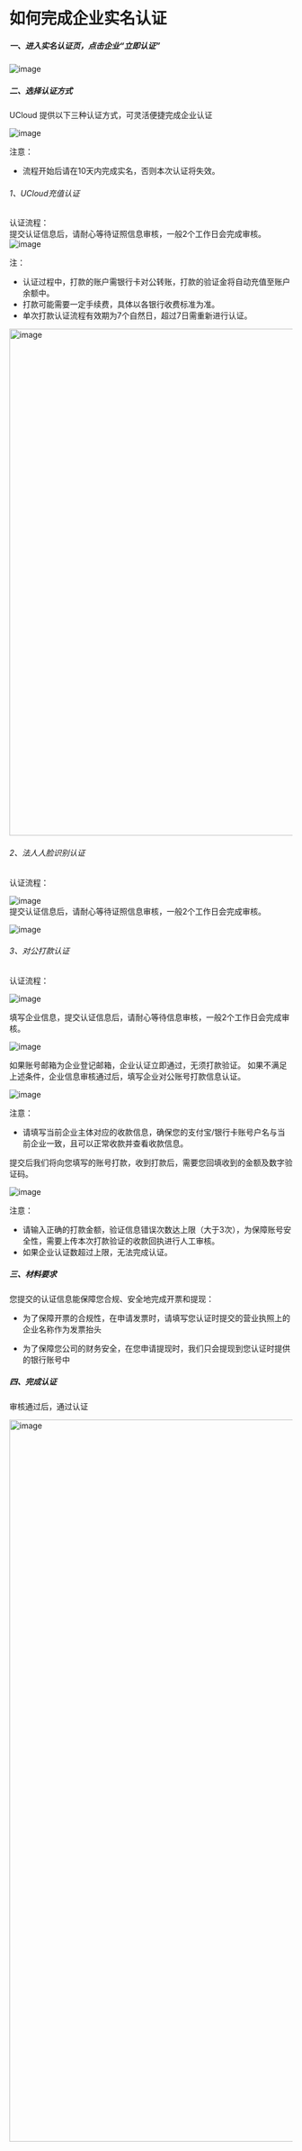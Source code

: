 # 如何完成企业实名认证

##### 一、进入实名认证页，点击企业“立即认证”

![image](https://github.com/UCloudDoc-Team/identity_verification/assets/107971405/41a1699b-eda2-4bd4-88f0-646bd6e65337)


##### 二、选择认证方式
UCloud 提供以下三种认证方式，可灵活便捷完成企业认证

![image](https://github.com/UCloudDoc-Team/identity_verification/assets/107971405/d74e50c2-0070-4e7f-8b42-51a8309de5c6)

注意：
- 流程开始后请在10天内完成实名，否则本次认证将失效。


###### 1、UCloud充值认证
认证流程：  
提交认证信息后，请耐心等待证照信息审核，一般2个工作日会完成审核。
![image](https://github.com/UCloudDoc-Team/identity_verification/assets/107971405/b6633b82-4d23-4f7c-8e8f-c2e9bd55c548)


注：
- 认证过程中，打款的账户需银行卡对公转账，打款的验证金将自动充值至账户余额中。  
- 打款可能需要一定手续费，具体以各银行收费标准为准。  
- 单次打款认证流程有效期为7个自然日，超过7日需重新进行认证。  
<img width="900" alt="image" src="https://github.com/UCloudDoc-Team/identity_verification/assets/107971405/10199ea4-4519-45a4-ada5-61215f871ef3">

###### 2、法人人脸识别认证
认证流程：   

![image](https://github.com/UCloudDoc-Team/identity_verification/assets/107971405/f1ed7db2-c8b2-4add-bfbd-c31196543456)  
提交认证信息后，请耐心等待证照信息审核，一般2个工作日会完成审核。

![image](https://github.com/UCloudDoc-Team/identity_verification/assets/107971405/a030a3dc-f281-4788-aee8-722e006ce00c)

###### 3、对公打款认证
认证流程：  

![image](https://cdn.jsdelivr.net/gh/UCloudDoc-Team/identity_verification@2763c13a39b2e903fe31e73934130f5c21d2c102/images/%E4%BC%81%E4%B8%9A%E8%AE%A4%E8%AF%81%E7%AC%AC%E4%B8%89%E7%A7%8D%E6%96%B9%E5%BC%8F%E6%B5%81%E7%A8%8B.jpg)

填写企业信息，提交认证信息后，请耐心等待信息审核，一般2个工作日会完成审核。

![image](https://cdn.jsdelivr.net/gh/UCloudDoc-Team/identity_verification@13c499f74e76a1ba73122574a607e99462431335/images/%E4%BC%81%E4%B8%9A%E4%BF%A1%E6%81%AF.jpg)

如果账号邮箱为企业登记邮箱，企业认证立即通过，无须打款验证。
如果不满足上述条件，企业信息审核通过后，填写企业对公账号打款信息认证。

![image](https://cdn.jsdelivr.net/gh/UCloudDoc-Team/identity_verification@2763c13a39b2e903fe31e73934130f5c21d2c102/images/%E6%94%B6%E6%AC%BE%E4%BF%A1%E6%81%AF.jpg)

注意：
- 请填写当前企业主体对应的收款信息，确保您的支付宝/银行卡账号户名与当前企业一致，且可以正常收款并查看收款信息。


提交后我们将向您填写的账号打款，收到打款后，需要您回填收到的金额及数字验证码。

![image](https://cdn.jsdelivr.net/gh/UCloudDoc-Team/identity_verification@2763c13a39b2e903fe31e73934130f5c21d2c102/images/%E6%89%93%E6%AC%BE%E9%AA%8C%E8%AF%81.jpg)

注意：
- 请输入正确的打款金额，验证信息错误次数达上限（大于3次），为保障账号安全性，需要上传本次打款验证的收款回执进行人工审核。
- 如果企业认证数超过上限，无法完成认证。

##### 三、材料要求
您提交的认证信息能保障您合规、安全地完成开票和提现：

  - 为了保障开票的合规性，在申请发票时，请填写您认证时提交的营业执照上的企业名称作为发票抬头

  - 为了保障您公司的财务安全，在您申请提现时，我们只会提现到您认证时提供的银行账号中

##### 四、完成认证

审核通过后，通过认证

<img width="1282" alt="image" src="https://github.com/UCloudDoc-Team/identity_verification/assets/107971405/ec949abf-1402-4ff8-832c-a3da322c217d">

